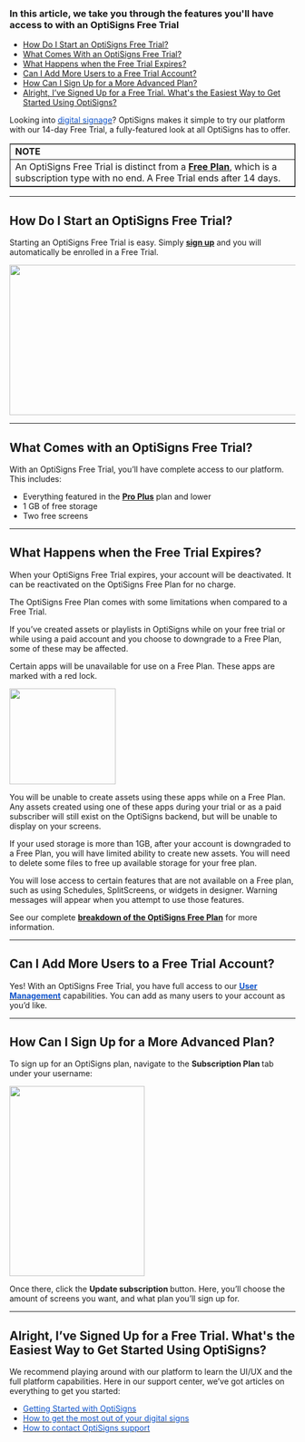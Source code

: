 <h3 id="h_01JJPRN85WP1RZ8G9AX7HEYHFA">
<span>In this article, we take you through the features you'll have access to with an OptiSigns Free Trial</span><span></span>
</h3>
<ul>
<li><a href="#Start"><span>How Do I Start an OptiSigns Free Trial?</span></a></li>
<li><a href="#Comes"><span>What Comes With an OptiSigns Free Trial?</span></a></li>
<li><a href="#Expires"><span>What Happens when the Free Trial Expires?</span></a></li>
<li><a href="#Users"><span>Can I Add More Users to a Free Trial Account?</span></a></li>
<li><a href="#Advanced"><span>How Can I Sign Up for a More Advanced Plan?</span></a></li>
<li><a href="#SignedUp">Alright, I’ve Signed Up for a Free Trial. What's the Easiest Way to Get Started Using OptiSigns?</a></li>
</ul>
<p><span id="docs-internal-guid-bde95ab0-7fff-586f-3362-ac5a590f7021">Looking into </span><a href="https://www.optisigns.com/"><span class="wysiwyg-underline" style="color: #1155cc;">digital signage</span></a>? OptiSigns makes it simple to try our platform with our 14-day Free Trial, a fully-featured look at all OptiSigns has to offer.</p>
<table style="border-collapse: collapse; width: 100%;" border="1">
<tbody>
<tr>
<td class="wysiwyg-text-align-center" style="width: 100%;"><strong>NOTE</strong></td>
</tr>
<tr>
<td style="width: 100%;">An OptiSigns Free Trial is distinct from a <a href="https://support.optisigns.com/hc/en-us/articles/33940834613139-What-Do-I-Get-With-an-OptiSigns-Free-Plan" target="_blank" rel="noopener noreferrer"><strong>Free Plan</strong></a>, which is a subscription type with no end. A Free Trial ends after 14 days.</td>
</tr>
</tbody>
</table>
<hr>
<p><a name="Start"></a></p>
<h2 id="h_01JJPRRSNVKMDFYMAQJH05RGJF">How Do I Start an OptiSigns Free Trial?</h2>
<p><span id="docs-internal-guid-3891eb84-7fff-8ff2-5b62-e8edf0ef9e42">Starting an OptiSigns Free Trial is easy. Simply </span><a href="https://app.optisigns.com/signUp" target="_blank" rel="noopener noreferrer"><strong>sign up</strong></a> and you will automatically be enrolled in a Free Trial.</p>
<p><span id="docs-internal-guid-7a2cf342-7fff-a99e-7f1f-67c605a8d293"><img src="https://support.optisigns.com/hc/article_attachments/37966058631955" width="624" height="265"></span></p>
<hr>
<p><a name="Comes"></a></p>
<h2 id="h_01JJPRSSK6TRNRBZZMSN023PQR"><span><span id="docs-internal-guid-dccf559e-7fff-d6c0-f1a4-e575b7fc1cee">What Comes with an OptiSigns Free Trial?</span></span></h2>
<p id="docs-internal-guid-4baa506d-7fff-00ba-b8f1-987506964245">With an OptiSigns Free Trial, you’ll have complete access to our platform. This includes:</p>
<ul>
<li>Everything featured in the <strong><a href="https://www.optisigns.com/pricing" target="_blank" rel="noopener noreferrer">Pro Plus</a></strong> plan and lower</li>
<li>1 GB of free storage</li>
<li>Two free screens</li>
</ul>
<hr>
<p><a name="Expires"></a></p>
<h2 id="h_01JJPRTDXPG985A8F5323MG4CK"><span id="docs-internal-guid-2ae67cd2-7fff-20f7-40fa-b2d2b0fc718f">What Happens when the Free Trial Expires?</span></h2>
<p id="docs-internal-guid-3ddc104f-7fff-52f9-2434-80deaacd37cc">When your OptiSigns Free Trial expires, your account will be deactivated. It can be reactivated on the OptiSigns Free Plan for no charge.</p>
<p>The OptiSigns Free Plan comes with some limitations when compared to a Free Trial.</p>
<p>If you’ve created assets or playlists in OptiSigns while on your free trial or while using a paid account and you choose to downgrade to a Free Plan, some of these may be affected.</p>
<p>Certain apps will be unavailable for use on a Free Plan. These apps are marked with a red lock.</p>
<p><span id="docs-internal-guid-0ca90aa0-7fff-6c57-338f-78199ab5ceda"><img src="https://support.optisigns.com/hc/article_attachments/37966058635923" width="187" height="169"></span></p>
<p id="docs-internal-guid-abd3b768-7fff-9ba8-0626-b758046f8c5f">You will be unable to create assets using these apps while on a Free Plan. Any assets created using one of these apps during your trial or as a paid subscriber will still exist on the OptiSigns backend, but will be unable to display on your screens.</p>
<p>If your used storage is more than 1GB, after your account is downgraded to a Free Plan, you will have limited ability to create new assets. You will need to delete some files to free up available storage for your free plan.</p>
<p>You will lose access to certain features that are not available on a Free plan, such as using Schedules, SplitScreens, or widgets in designer. Warning messages will appear when you attempt to use those features.</p>
<p>See our complete <a href="https://support.optisigns.com/hc/en-us/articles/33940834613139-What-Do-I-Get-With-an-OptiSigns-Free-Plan" target="_blank" rel="noopener noreferrer"><strong>breakdown of the OptiSigns Free Plan</strong></a> for more information.</p>
<hr>
<p><a name="Users"></a></p>
<h2 id="h_01JJPRW94GM6P7JPJWV9GHWR0D">Can I Add More Users to a Free Trial Account?</h2>
<p><span id="docs-internal-guid-5fb48edb-7fff-5468-5458-5f592bc6346a">Yes! With an OptiSigns Free Trial, you have full access to our </span><a href="https://support.optisigns.com/hc/en-us/articles/360046356113-Advanced-Security-Managing-User-Roles"><strong><span class="wysiwyg-underline" style="color: #1155cc;">User Management</span></strong></a> capabilities. You can add as many users to your account as you’d like.</p>
<hr>
<p><a name="Advanced"></a></p>
<h2 id="h_01JJPRWYDQ2HBNZS7APXJ5WB8P"><span id="docs-internal-guid-e5853093-7fff-7359-921a-f41b6e11413d">How Can I Sign Up for a More Advanced Plan?</span></h2>
<p id="docs-internal-guid-7d71e531-7fff-97ec-a31b-8c5b4d9c6d4c">To sign up for an OptiSigns plan, navigate to the <strong>Subscription Plan </strong>tab under your username:</p>
<p><span id="docs-internal-guid-797b15ae-7fff-b107-bf85-71ad0dc8a3e4"><img src="https://support.optisigns.com/hc/article_attachments/37966066332435" width="238" height="335"></span></p>
<p><span><span id="docs-internal-guid-6dacb4c5-7fff-da74-fb92-32e7aa33e8ec">Once there, click the </span><strong>Update subscription </strong>button. Here, you’ll choose the amount of screens you want, and what plan you’ll sign up for.</span></p>
<hr>
<p><a name="SignedUp"></a></p>
<h2 id="01JJSHVJRD5SN348F6H8955HZ3">Alright, I’ve Signed Up for a Free Trial. What's the Easiest Way to Get Started Using OptiSigns?</h2>
<p>We recommend playing around with our platform to learn the UI/UX and the full platform capabilities. Here in our support center, we’ve got articles on everything to get you started:</p>
<ul>
<li><a href="https://support.optisigns.com/hc/en-us/articles/18823504383891-OptiSigns-Getting-Started-Guide"><span class="wysiwyg-underline" style="color: #1155cc;">Getting Started with OptiSigns</span></a></li>
<li><a href="https://support.optisigns.com/hc/en-us/articles/25607930101907-How-to-get-the-most-out-of-your-Digital-Signs"><span class="wysiwyg-underline" style="color: #1155cc;">How to get the most out of your digital signs</span></a></li>
<li><a href="https://support.optisigns.com/hc/en-us/articles/35626165056787-How-to-Contact-OptiSigns-Support"><span class="wysiwyg-underline" style="color: #1155cc;">How to contact OptiSigns support</span></a></li>
</ul>